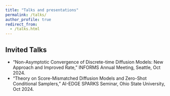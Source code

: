 ```yaml
---
title: "Talks and presentations"
permalink: /talks/
author_profile: true
redirect_from:
  - /talks.html
---
```



Invited Talks
-----

* “Non-Asymptotic Convergence of Discrete-time Diffusion Models: New Approach and Improved Rate,” INFORMS Annual Meeting, Seattle, Oct 2024.
* “Theory on Score-Mismatched Diffusion Models and Zero-Shot Conditional Samplers,” AI-EDGE SPARKS Seminar, Ohio State University, Oct 2024.

